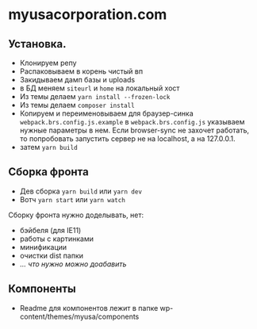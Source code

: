 # myusacorporation.com

## Установка.

-   Клонируем репу
-   Распаковываем в корень чистый вп
-   Закидываем дамп базы и uploads
-   в БД меняем `siteurl` и `home` на локальный хост
-   Из темы делаем `yarn install --frozen-lock`
-   Из темы делаем `composer install`
-   Копируем и переименовываем для браузер-синка `webpack.brs.config.js.example` в `webpack.brs.config.js` указываем нужные параметры в нем.
    Если browser-sync не захочет работать, то попробовать запустить сервер не на localhost, а на 127.0.0.1.
-   затем `yarn build`

## Сборка фронта

-   Дев сборка `yarn build` или `yarn dev`
-   Вотч `yarn start` или `yarn watch`

Сборку фронта нужно доделывать, нет:

-   бэйбеля (для IE11)
-   работы с картинками
-   минификации
-   очистки dist папки
-   _... что нужно можно доабавить_

## Компоненты

-   Readme для компонентов лежит в папке wp-content/themes/myusa/components
